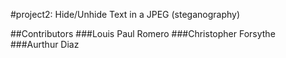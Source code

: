 #project2: Hide/Unhide Text in a JPEG (steganography)

##Contributors
###Louis Paul Romero
###Christopher Forsythe
###Aurthur Diaz
